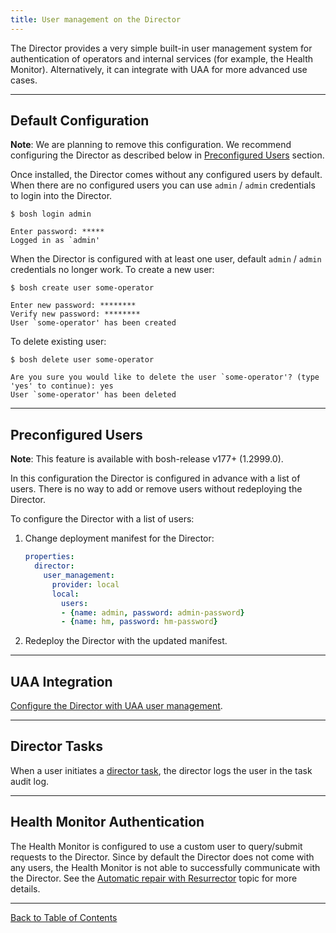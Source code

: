 ```yaml
---
title: User management on the Director
---
```


The Director provides a very simple built-in user management system for authentication of operators and internal services (for example, the Health Monitor). Alternatively, it can integrate with UAA for more advanced use cases.

---
## <a id="default"></a> Default Configuration

<p class="note"><strong>Note</strong>: We are planning to remove this configuration. We recommend configuring the Director as described below in <a href="#preconfigured">Preconfigured Users</a> section.</p>

Once installed, the Director comes without any configured users by default. When there are no configured users you can use `admin` / `admin` credentials to login into the Director.

```shell
$ bosh login admin

Enter password: *****
Logged in as `admin'
```

When the Director is configured with at least one user, default `admin` / `admin` credentials no longer work. To create a new user:

```shell
$ bosh create user some-operator

Enter new password: ********
Verify new password: ********
User `some-operator' has been created
```

To delete existing user:

```shell
$ bosh delete user some-operator

Are you sure you would like to delete the user `some-operator'? (type 'yes' to continue): yes
User `some-operator' has been deleted
```

---
## <a id="preconfigured"></a> Preconfigured Users

<p class="note"><strong>Note</strong>: This feature is available with bosh-release v177+ (1.2999.0).</p>

In this configuration the Director is configured in advance with a list of users. There is no way to add or remove users without redeploying the Director.

To configure the Director with a list of users:

1. Change deployment manifest for the Director:

    ```yaml
    properties:
      director:
        user_management:
          provider: local
          local:
            users:
            - {name: admin, password: admin-password}
            - {name: hm, password: hm-password}
    ```

1. Redeploy the Director with the updated manifest.

---
## <a id="uaa"></a> UAA Integration

[Configure the Director with UAA user management](director-users-uaa.html).

---
## <a id="hm"></a> Director Tasks

When a user initiates a [director task](director-tasks.html), the director logs the user in the task audit log.

---
## <a id="hm"></a> Health Monitor Authentication

The Health Monitor is configured to use a custom user to query/submit requests to the Director. Since by default the Director does not come with any users, the Health Monitor is not able to successfully communicate with the Director. See the [Automatic repair with Resurrector](resurrector.html) topic for more details.

---
[Back to Table of Contents](index.html#director-config)
